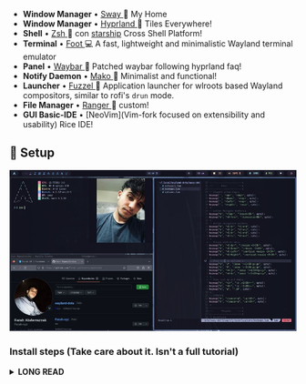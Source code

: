 * **Window Manager** • [Sway ](https://github.com/swaywm/sway)🎨 My Home
* **Window Manager** • [Hyprland ](https://github.com/hyprwm/Hyprland)🎨 Tiles Everywhere!
* **Shell** • [Zsh ](https://www.zsh.org) 🐚 con [starship](https://github.com/starship/starship) Cross Shell Platform!
* **Terminal** • [Foot ](https://github.com/wez/wezterm) 💻 A fast, lightweight and minimalistic Wayland terminal emulator
* **Panel** • [Waybar ](https://aur.archlinux.org/packages/waybar-hyprland-git)🍧 Patched waybar following hyprland faq!
* **Notify Daemon** • [Mako ](https://github.com/emersion/mako) 🍃 Minimalist and functional!
* **Launcher** • [Fuzzel ](https://codeberg.org/dnkl/fuzzel) 🚀 Application launcher for wlroots based Wayland compositors, similar to rofi's `drun` mode.
* **File Manager** • [Ranger ](https://github.com/ranger/ranger)🔖 custom!
* **GUI Basic-IDE** • [NeoVim](Vim-fork focused on extensibility and usability) Rice IDE!

## 🌸 Setup

<img src="https://github.com/Farah-xyz/wayland-dots/blob/main/sway-dotfiles/pix/screen/myWorkflow.jpg">

### Install steps (Take care about it. Isn't a full tutorial)
<details>
<summary><b>LONG READ</b></summary>

### Installation (Paq and deps)
#### Using paru as AUR helper 🆘

```sh
# install paru...
mkdir $HOME/Downloads/_cloned-repos
cd $HOME/Downloads/_cloned-repos
git clone https://aur.archlinux.org/paru.git
cd paru
makepkg -si
```

#### Installing needed dependencies 📦

```sh
paru -S hyprland-git polkit-kde-agent dunst grimblast rofi rofi-emoji       \
wl-clipboard wf-recorder wlogout grimblast-git hyprpicker-git hyprpaper-git \
xdg-desktop-portal-hyprland-git ffmpegthumbnailer tumbler wtype colord      \
imagemagick swaylock-effects qt5-wayland qt6-wayland ripgrep waybar-hyprland-git
```

**Extras*
```sh
# themes
paru -S catppuccin-gtk-theme-mocha catppuccin-cursors-mocha catppuccin-mocha-grub-theme-git nwg-look

# apps
paru -S cava pavucontrol ranger zsh starship neovim viewnior noise-suppression-for-voice
```

**If you want a Graphical file-manager*
```sh
thunar thunar-archive-plugin file-roller
```


##### Clone Repo

```sh
git clone https://github.com/farah-xyz/wayland-dots $HOME/Downloads/wayland-dots/
cd $HOME/Downloads/hyprland-dots/
rsync -avxHAXP --exclude '.git*' .* ~/
```

#### As fonts i'm using **Cartograph CF** (patched with nerdfont) It's a licensed font, then select any font you like :3
```sh
mkdir -p $HOME/Downloads/nerdfonts/
cd $HOME/Downloads/
wget https://github.com/ryanoasis/nerd-fonts/releases/download/v2.3.1/CascadiaCode.zip
unzip '*.zip' -d $HOME/Downloads/nerdfonts/
rm -rf *.zip
sudo cp -R $HOME/Downloads/nerdfonts/ /usr/share/fonts/
```

##### Regenerate font cache
```sh
fc-cache -rv
```
### As gtk theme i'm using [Catppuccin](https://github.com/catppuccin/catppuccin)

## Credits

_Beauty community: [r/unixporn](https://www.reddit.com/r/unixporn)._

**©** _Artist who make Wallpapers, graphics and more_

**©** _All of mantainers of this amazing and opensource tools :3_

---


© [Owl4ce](https://github.com/owl4ce)
© [Ilham25](https://github.com/ilham25)
© [Siduck](https://github.com/siduck)
© [NvChad](https://github.com/NvChad)
© [Rxyhn](https://github.com/rxyhn)
© [AmitGold](https://github.com/AmitGolden)
